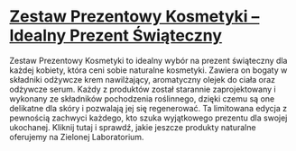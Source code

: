 # [Zestaw Prezentowy Kosmetyki – Idealny Prezent Świąteczny](https://zielonelaboratorium.pl/blog/zestaw-prezentowy-kosmetyki-idealny-prezent-swiateczny/)

Zestaw Prezentowy Kosmetyki to idealny wybór na prezent świąteczny dla każdej kobiety, która ceni sobie naturalne kosmetyki. Zawiera on bogaty w składniki odżywcze krem nawilżający, aromatyczny olejek do ciała oraz odżywcze serum. Każdy z produktów został starannie zaprojektowany i wykonany ze składników pochodzenia roślinnego, dzięki czemu są one delikatne dla skóry i pozwalają jej się regenerować. Ta limitowana edycja z pewnością zachwyci każdego, kto szuka wyjątkowego prezentu dla swojej ukochanej. Kliknij tutaj i sprawdź, jakie jeszcze produkty naturalne oferujemy na Zielonej Laboratorium.